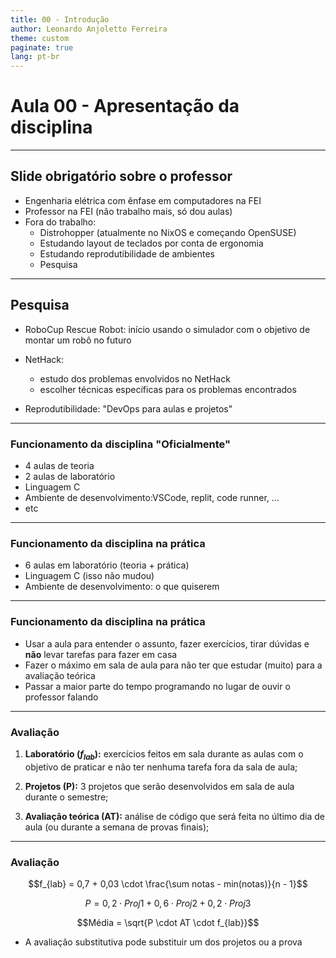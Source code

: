 ```yaml
---
title: 00 - Introdução
author: Leonardo Anjoletto Ferreira
theme: custom
paginate: true
lang: pt-br
---
```


<!--
_header: CC2632 - Desenvolvimento de Algoritmos
_footer: Leonardo Anjoletto Ferreira
-->

# Aula 00 - Apresentação da disciplina

---

## Slide obrigatório sobre o professor

- Engenharia elétrica com ênfase em computadores na FEI
- Professor na FEI (não trabalho mais, só dou aulas)
- Fora do trabalho:
    - Distrohopper (atualmente no NixOS e começando OpenSUSE)
    - Estudando layout de teclados por conta de ergonomia
    - Estudando reprodutibilidade de ambientes
    - Pesquisa

---

## Pesquisa

* RoboCup Rescue Robot: início usando o simulador com o objetivo de montar um robô no futuro

* NetHack:
    - estudo dos problemas envolvidos no NetHack
    - escolher técnicas específicas para os problemas encontrados

* Reprodutibilidade: "DevOps para aulas e projetos"

---

### Funcionamento da disciplina "Oficialmente"

- 4 aulas de teoria
- 2 aulas de laboratório
- Linguagem C
- Ambiente de desenvolvimento:VSCode, replit, code runner, ...
- etc

---

### Funcionamento da disciplina na prática

- 6 aulas em laboratório (teoria + prática)
- Linguagem C (isso não mudou)
- Ambiente de desenvolvimento: o que quiserem

---

### Funcionamento da disciplina na prática

- Usar a aula para entender o assunto, fazer exercícios, tirar dúvidas e **não** levar tarefas para fazer em casa
- Fazer o máximo em sala de aula para não ter que estudar (muito) para a avaliação teórica
- Passar a maior parte do tempo programando no lugar de ouvir o professor falando

---

### Avaliação

1. **Laboratório ($f_{lab}$):** exercícios feitos em sala durante as aulas com o objetivo de praticar e não ter nenhuma tarefa fora da sala de aula;

2. **Projetos \(P\):** 3 projetos que serão desenvolvidos em sala de aula durante o semestre;

3. **Avaliação teórica (AT):** análise de código que será feita no último dia de aula (ou durante a semana de provas finais);

---

### Avaliação

$$f_{lab} = 0,7 + 0,03 \cdot \frac{\sum notas - min(notas)}{n - 1}$$

$$P = 0,2 \cdot Proj1 + 0,6 \cdot Proj2 + 0,2 \cdot Proj3$$

$$Média = \sqrt{P \cdot AT \cdot f_{lab}}$$

* A avaliação substitutiva pode substituir um dos projetos ou a prova
